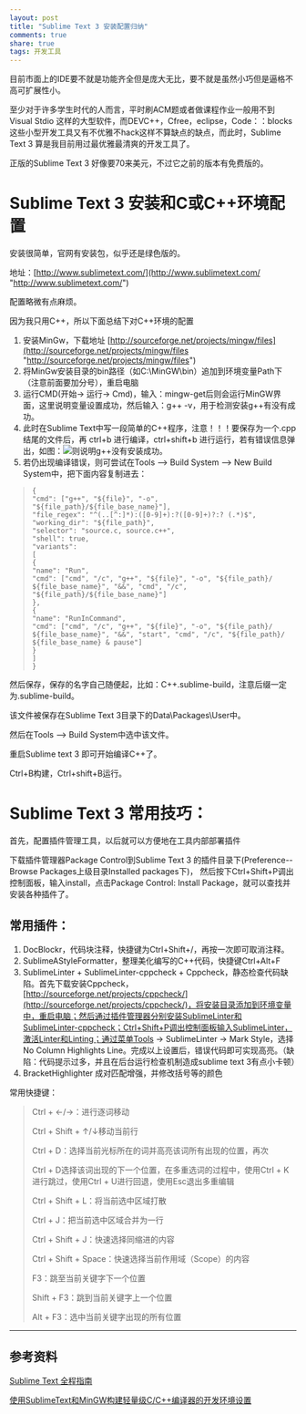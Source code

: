 ```yaml
---
layout: post
title: "Sublime Text 3 安装配置归纳" 
comments: true
share: true
tags: 开发工具
---
```



目前市面上的IDE要不就是功能齐全但是庞大无比，要不就是虽然小巧但是逼格不高可扩展性小。

至少对于许多学生时代的人而言，平时刷ACM题或者做课程作业一般用不到Visual Stdio 这样的大型软件，而DEVC++，Cfree，eclipse，Code：：blocks这些小型开发工具又有不优雅不hack这样不算缺点的缺点，而此时，Sublime Text 3 算是我目前用过最优雅最清爽的开发工具了。

正版的Sublime Text 3 好像要70来美元，不过它之前的版本有免费版的。

# Sublime Text 3 安装和C或C++环境配置 #

安装很简单，官网有安装包，似乎还是绿色版的。

地址：[http://www.sublimetext.com/](http://www.sublimetext.com/ "http://www.sublimetext.com/")

配置略微有点麻烦。

因为我只用C++，所以下面总结下对C++环境的配置

1. 安装MinGw，下载地址 [http://sourceforge.net/projects/mingw/files](http://sourceforge.net/projects/mingw/files "http://sourceforge.net/projects/mingw/files")
2. 将MinGw安装目录的bin路径（如C:\MinGW\bin）追加到环境变量Path下（注意前面要加分号），重启电脑
3. 运行CMD(开始-> 运行-> Cmd)，输入：mingw-get后则会运行MinGW界面，这里说明变量设置成功，然后输入：g++ -v，用于检测安装g++有没有成功。
4. 此时在Sublime Text中写一段简单的C++程序，注意！！！要保存为一个.cpp结尾的文件后，再 ctrl+b 进行编译，ctrl+shift+b 进行运行，若有错误信息弹出，如图：![](http://chenhaizan-upload.stor.sinaapp.com/article/image/201402/52f8eb6d8ea26.png)则说明g++没有安装成功。
5. 若仍出现编译错误，则可尝试在Tools –> Build System –> New Build System中，把下面内容复制进去：


>     {
>     "cmd": ["g++", "${file}", "-o", "${file_path}/${file_base_name}"],
>     "file_regex": "^(..[^:]*):([0-9]+):?([0-9]+)?:? (.*)$",
>     "working_dir": "${file_path}",
>     "selector": "source.c, source.c++",
>     "shell": true,
>     "variants":
>     [
>     {
>     "name": "Run",
>     "cmd": ["cmd", "/c", "g++", "${file}", "-o", "${file_path}/
>     ${file_base_name}", "&&", "cmd", "/c", "${file_path}/${file_base_name}"]
>     },
>     {
>     "name": "RunInCommand",
>     "cmd": ["cmd", "/c", "g++", "${file}", "-o", "${file_path}/
>     ${file_base_name}", "&&", "start", "cmd", "/c", "${file_path}/
>     ${file_base_name} & pause"]
>     }
>     ]
>     }

然后保存，保存的名字自己随便起，比如：C++.sublime-build，注意后缀一定为.sublime-build。

该文件被保存在Sublime Text 3目录下的Data\Packages\User中。

然后在Tools –> Build System中选中该文件。

重启Sublime text 3 即可开始编译C++了。

Ctrl+B构建，Ctrl+shift+B运行。



# Sublime Text 3 常用技巧： #

首先，配置插件管理工具，以后就可以方便地在工具内部部署插件

下载插件管理器Package Control到Sublime Text 3 的插件目录下(Preference--Browse Packages上级目录Installed packages下)，
然后按下Ctrl+Shift+P调出控制面板，输入install，点击Package Control: Install Package，就可以查找并安装各种插件了。

## 常用插件： ##

1. DocBlockr，代码块注释，快捷键为Ctrl+Shift+/，再按一次即可取消注释。
2. SublimeAStyleFormatter，整理美化编写的C++代码，快捷键Ctrl+Alt+F
3. SublimeLinter + SublimeLinter-cppcheck + Cppcheck，静态检查代码缺陷。首先下载安装Cppcheck，[http://sourceforge.net/projects/cppcheck/](http://sourceforge.net/projects/cppcheck/)，将安装目录添加到环境变量中，重启电脑；然后通过插件管理器分别安装SublimeLinter和SublimeLinter-cppcheck；Ctrl+Shift+P调出控制面板输入SublimeLinter，激活Linter和Linting；通过菜单Tools -> SublimeLinter -> Mark Style，选择No Column Highlights Line。完成以上设置后，错误代码即可实现高亮。（缺陷：代码提示过多，并且在后台运行检查机制造成sublime text 3有点小卡顿）
4. BracketHighlighter  成对匹配增强，并修改括号等的颜色


常用快捷键：

> Ctrl + ←/→：进行逐词移动
> 
> Ctrl + Shift + ↑/↓移动当前行
> 
> Ctrl + D：选择当前光标所在的词并高亮该词所有出现的位置，再次
> 
> Ctrl + D选择该词出现的下一个位置，在多重选词的过程中，使用Ctrl + K进行跳过，使用Ctrl + U进行回退，使用Esc退出多重编辑
> 
> Ctrl + Shift + L：将当前选中区域打散
> 
> Ctrl + J：把当前选中区域合并为一行
> 
> Ctrl + Shift + J：快速选择同缩进的内容
> 
> Ctrl + Shift + Space：快速选择当前作用域（Scope）的内容
> 
> F3：跳至当前关键字下一个位置
> 
> Shift + F3：跳到当前关键字上一个位置
> 
> Alt + F3：选中当前关键字出现的所有位置






--------- 
## 参考资料 ##

[Sublime Text 全程指南](http://zh.lucida.me/blog/sublime-text-complete-guide/ "Sublime Text 全程指南")

[使用SublimeText和MinGW构建轻量级C/C++编译器的开发环境设置](http://www.chenhaizan.cn/article-sublime~text~3~and~mingw~set~c~development~environment.html# "使用SublimeText和MinGW构建轻量级C/C++编译器的开发环境设置")